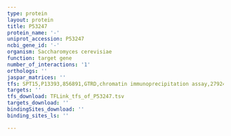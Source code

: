 ```yaml
---
type: protein
layout: protein
title: P53247
protein_name: '-'
uniprot_accession: P53247
ncbi_gene_id: '-'
organism: Saccharomyces cerevisiae
function: target gene
number_of_interactions: '1'
orthologs: ''
jaspar_matrices: ''
tfs: SPT15,P13393,856891,GTRD,chromatin immunoprecipitation assay,27924024%5Buid%5D,No
targets: ''
tfs_download: TFLink_tfs_of_P53247.tsv
targets_download: ''
bindingSites_download: ''
binding_sites_ls: ''

---
```

